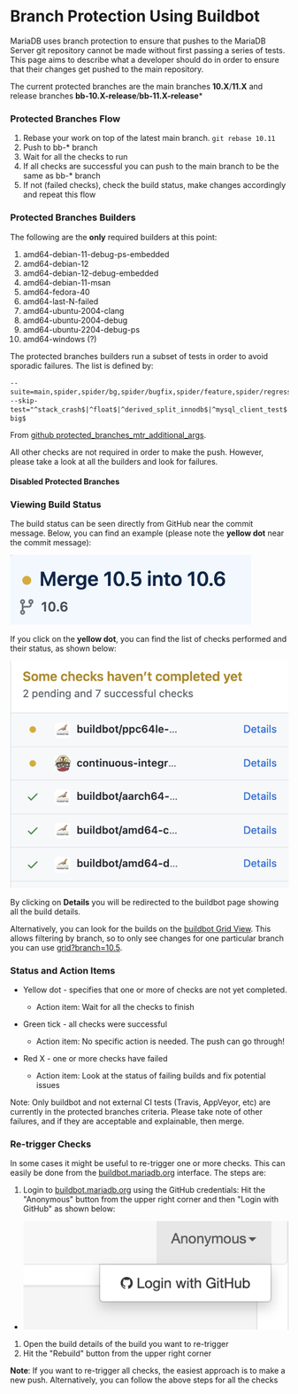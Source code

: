 
# Branch Protection Using Buildbot

MariaDB uses branch protection to ensure that pushes to the MariaDB Server git repository cannot be made without first passing a series of tests. This page aims to describe what a developer should do in order to ensure that their changes get pushed to the main repository.


The current protected branches are the main branches **10.X**/**11.X** and release branches **bb-10.X-release**/**bb-11.X-release***


### Protected Branches Flow


1. Rebase your work on top of the latest main branch. `git rebase 10.11`
1. Push to bb-* branch
1. Wait for all the checks to run
1. If all checks are successful you can push to the main branch to be the same as bb-* branch
1. If not (failed checks), check the build status, make changes accordingly and repeat this flow


### Protected Branches Builders


The following are the **only** required builders at this point:


1. amd64-debian-11-debug-ps-embedded
1. amd64-debian-12
1. amd64-debian-12-debug-embedded
1. amd64-debian-11-msan
1. amd64-fedora-40
1. amd64-last-N-failed
1. amd64-ubuntu-2004-clang
1. amd64-ubuntu-2004-debug
1. amd64-ubuntu-2204-debug-ps
1. amd64-windows (?)


The protected branches builders run a subset of tests in order to avoid sporadic failures. The list is defined by:


```
--suite=main,spider,spider/bg,spider/bugfix,spider/feature,spider/regression/e1121,spider/regression/e112122 --skip-test="^stack_crash$|^float$|^derived_split_innodb$|^mysql_client_test$|^kill$|^processlist_not_embedded$|^sp-big$
```

From [github protected_branches_mtr_additional_args](https://github.com/MariaDB/buildbot/blob/main/master-protected-branches/master.cfg#L379).


All other checks are not required in order to make the push. However, please take a look at all the builders and look for failures.


#### Disabled Protected Branches


### Viewing Build Status


The build status can be seen directly from GitHub near the commit message. Below, you can find an example (please note the **yellow dot** near the commit message):


![Commit example](../../../../../../.gitbook/assets/branch-protection-using-buildbot/+image/commit-example.png "Commit example")


If you click on the **yellow dot**, you can find the list of checks performed and their status, as shown below:


![Build status](../../../../../../.gitbook/assets/branch-protection-using-buildbot/+image/build-status.png "Build status")


By clicking on **Details** you will be redirected to the buildbot page showing all the build details.


Alternatively, you can look for the builds on the [buildbot Grid View](https://buildbot.mariadb.org/#/grid). This allows filtering by branch, so to only see changes for one particular branch you can use [grid?branch=10.5](https://buildbot.mariadb.org/#/grid?branch=10.5).


### Status and Action Items


* Yellow dot - specifies that one or more of checks are not yet completed. 

  * Action item: Wait for all the checks to finish
* Green tick - all checks were successful

  * Action item: No specific action is needed. The push can go through!
* Red X - one or more checks have failed

  * Action item: Look at the status of failing builds and fix potential issues


Note: Only buildbot and not external CI tests (Travis, AppVeyor, etc) are currently in the protected branches criteria. Please take note of other failures, and if they are acceptable and explainable, then merge.


### Re-trigger Checks


In some cases it might be useful to re-trigger one or more checks. This can easily be done from the [buildbot.mariadb.org](https://buildbot.mariadb.org) interface. The steps are:


1. Login to [buildbot.mariadb.org](https://buildbot.mariadb.org) using the GitHub credentials: Hit the "Anonymous" button from the upper right corner and then "Login with GitHub" as shown below:

  * ![Login](../../../../../../.gitbook/assets/branch-protection-using-buildbot/+image/login.png "Login")
1. Open the build details of the build you want to re-trigger
1. Hit the "Rebuild" button from the upper right corner


**Note**: If you want to re-trigger all checks, the easiest approach is to make a new push. Alternatively, you can follow the above steps for all the checks

